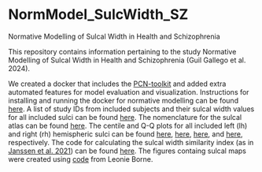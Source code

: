 # NormModel_SulcWidth_SZ
Normative Modelling of Sulcal Width in Health and Schizophrenia

This repository contains information pertaining to the study Normative Modelling of Sulcal Width in Health and Schizophrenia (Guil Gallego et al. 2024).

We created a docker that includes the [PCN-toolkit](https://pcntoolkit.readthedocs.io/en/latest/) and added extra automated features for model evaluation and visualization. Instructions for installing and running the docker for normative modelling can be found [here](https://github.com/iamjoostjanssen/NormModel_MorphoSim_SZ/blob/main/Docker_and_ReferenceModelling.txt). A list of study IDs from included subjects and their sulcal width values for all included sulci can be found [here](https://github.com/iamjoostjanssen/NormModel_SulcWidth_SZ/blob/main/Included_subjects_IDs.csv). The nomenclature for the sulcal atlas can be found [here](https://github.com/iamjoostjanssen/NormModel_SulcWidth_SZ/blob/main/nomenclature_translation_rotated.pdf). The centile and Q-Q plots for all included left (lh) and right (rh) hemispheric sulci can be found [here](https://github.com/iamjoostjanssen/NormModel_SulcWidth_SZ/tree/main/Normative_models_lh), [here](https://github.com/iamjoostjanssen/NormModel_SulcWidth_SZ/tree/main/Normative_models_rh), [here](https://github.com/iamjoostjanssen/NormModel_SulcWidth_SZ/tree/main/Q-Q_plots_lh), and [here](https://github.com/iamjoostjanssen/NormModel_SulcWidth_SZ/tree/main/Q-Q_plots_rh), respectively. The code for calculating the sulcal width similarity index (as in [Janssen et al. 2021](https://www.ncbi.nlm.nih.gov/pmc/articles/PMC7965061/)) can be found [here](https://github.com/iamjoostjanssen/NormModel_SulcWidth_SZ/blob/main/sulcalwidth_similarity_index.R). The figures containg sulcal maps were created using [code](https://github.com/LeonieBorne/brain-cognition-pisa/blob/main/functions/snapshots.py) from Leonie Borne.
